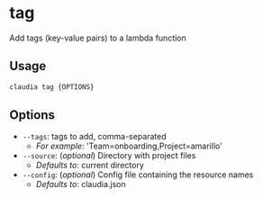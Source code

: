 # tag

Add tags (key-value pairs) to a lambda function

## Usage

```bash
claudia tag {OPTIONS}
```

## Options

*  `--tags`:  tags to add, comma-separated
    * _For example_: 'Team=onboarding,Project=amarillo'
*  `--source`:  (_optional_) Directory with project files
    * _Defaults to_: current directory
*  `--config`:  (_optional_) Config file containing the resource names
    * _Defaults to_: claudia.json
